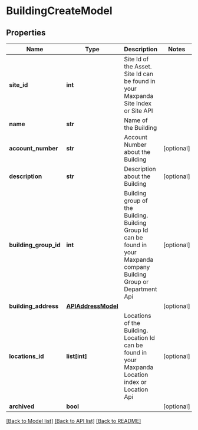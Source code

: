 # BuildingCreateModel

## Properties
Name | Type | Description | Notes
------------ | ------------- | ------------- | -------------
**site_id** | **int** | Site Id of the Asset. Site Id can be found in your Maxpanda Site Index or Site API | 
**name** | **str** | Name of the Building | 
**account_number** | **str** | Account Number about the Building | [optional] 
**description** | **str** | Description about the Building | [optional] 
**building_group_id** | **int** | Building group of the Building. Building Group Id can be found in your Maxpanda company Building Group or Department Api | [optional] 
**building_address** | [**APIAddressModel**](APIAddressModel.md) |  | [optional] 
**locations_id** | **list[int]** | Locations of the Building. Location Id can be found in your Maxpanda Location index or Location Api | [optional] 
**archived** | **bool** |  | [optional] 

[[Back to Model list]](../README.md#documentation-for-models) [[Back to API list]](../README.md#documentation-for-api-endpoints) [[Back to README]](../README.md)

